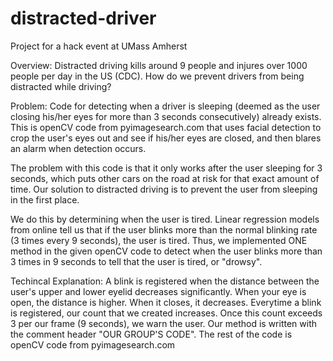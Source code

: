 # distracted-driver
Project for a hack event at UMass Amherst

Overview:
Distracted driving kills around 9 people and injures over 1000 people per day in the US (CDC). How do we prevent drivers from being distracted while driving?

Problem:
Code for detecting when a driver is sleeping (deemed as the user closing his/her eyes for more than 3 seconds consecutively) already exists. This is openCV code from pyimagesearch.com that uses facial detection to crop the user's eyes out and see if his/her eyes are closed, and then blares an alarm when detection occurs.

The problem with this code is that it only works after the user sleeping for 3 seconds, which puts other cars on the road at risk for that exact amount of time. Our solution to distracted driving is to prevent the user from sleeping in the first place. 

We do this by determining when the user is tired. Linear regression models from online tell us that if the user blinks more than the normal blinking rate (3 times every 9 seconds), the user is tired.
Thus, we implemented ONE method in the given openCV code to detect when the user blinks more than 3 times in 9 seconds to tell that the user is tired, or "drowsy". 

Techincal Explanation:
A blink is registered when the distance between the user's upper and lower eyelid decreases significantly. When your eye is open, the distance is higher. When it closes, it decreases. Everytime a blink is registered, our count that we created increases. Once this count exceeds 3 per our frame (9 seconds), we warn the user. Our method is written with the comment header "OUR GROUP'S CODE". The rest of the code is openCV code from pyimagesearch.com
